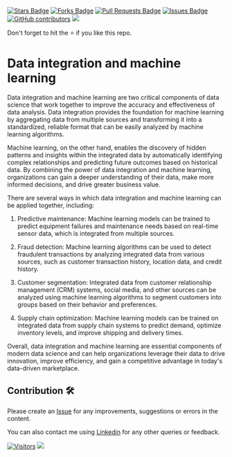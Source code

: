 <a href="https://github.com/drshahizan/special-topic-data-engineering/stargazers"><img src="https://img.shields.io/github/stars/drshahizan/special-topic-data-engineering" alt="Stars Badge"/></a>
<a href="https://github.com/drshahizan/special-topic-data-engineering/network/members"><img src="https://img.shields.io/github/forks/drshahizan/special-topic-data-engineering" alt="Forks Badge"/></a>
<a href="https://github.com/drshahizan/special-topic-data-engineering/pulls"><img src="https://img.shields.io/github/issues-pr/drshahizan/special-topic-data-engineering" alt="Pull Requests Badge"/></a>
<a href="https://github.com/drshahizan/special-topic-data-engineering/issues"><img src="https://img.shields.io/github/issues/drshahizan/special-topic-data-engineering" alt="Issues Badge"/></a>
<a href="https://github.com/drshahizan/special-topic-data-engineering/graphs/contributors"><img alt="GitHub contributors" src="https://img.shields.io/github/contributors/drshahizan/special-topic-data-engineering?color=2b9348"></a>
![](https://visitor-badge.glitch.me/badge?page_id=drshahizan/special-topic-data-engineering)

Don't forget to hit the :star: if you like this repo.

# Data integration and machine learning
Data integration and machine learning are two critical components of data science that work together to improve the accuracy and effectiveness of data analysis. Data integration provides the foundation for machine learning by aggregating data from multiple sources and transforming it into a standardized, reliable format that can be easily analyzed by machine learning algorithms.

Machine learning, on the other hand, enables the discovery of hidden patterns and insights within the integrated data by automatically identifying complex relationships and predicting future outcomes based on historical data. By combining the power of data integration and machine learning, organizations can gain a deeper understanding of their data, make more informed decisions, and drive greater business value.

There are several ways in which data integration and machine learning can be applied together, including:

1. Predictive maintenance: Machine learning models can be trained to predict equipment failures and maintenance needs based on real-time sensor data, which is integrated from multiple sources.

2. Fraud detection: Machine learning algorithms can be used to detect fraudulent transactions by analyzing integrated data from various sources, such as customer transaction history, location data, and credit history.

3. Customer segmentation: Integrated data from customer relationship management (CRM) systems, social media, and other sources can be analyzed using machine learning algorithms to segment customers into groups based on their behavior and preferences.

4. Supply chain optimization: Machine learning models can be trained on integrated data from supply chain systems to predict demand, optimize inventory levels, and improve shipping and delivery times.

Overall, data integration and machine learning are essential components of modern data science and can help organizations leverage their data to drive innovation, improve efficiency, and gain a competitive advantage in today's data-driven marketplace.

## Contribution 🛠️
Please create an [Issue](https://github.com/drshahizan/special-topic-data-engineering/issues) for any improvements, suggestions or errors in the content.

You can also contact me using [Linkedin](https://www.linkedin.com/in/drshahizan/) for any other queries or feedback.

[![Visitors](https://api.visitorbadge.io/api/visitors?path=https%3A%2F%2Fgithub.com%2Fdrshahizan&labelColor=%23697689&countColor=%23555555&style=plastic)](https://visitorbadge.io/status?path=https%3A%2F%2Fgithub.com%2Fdrshahizan)
![](https://hit.yhype.me/github/profile?user_id=81284918)






